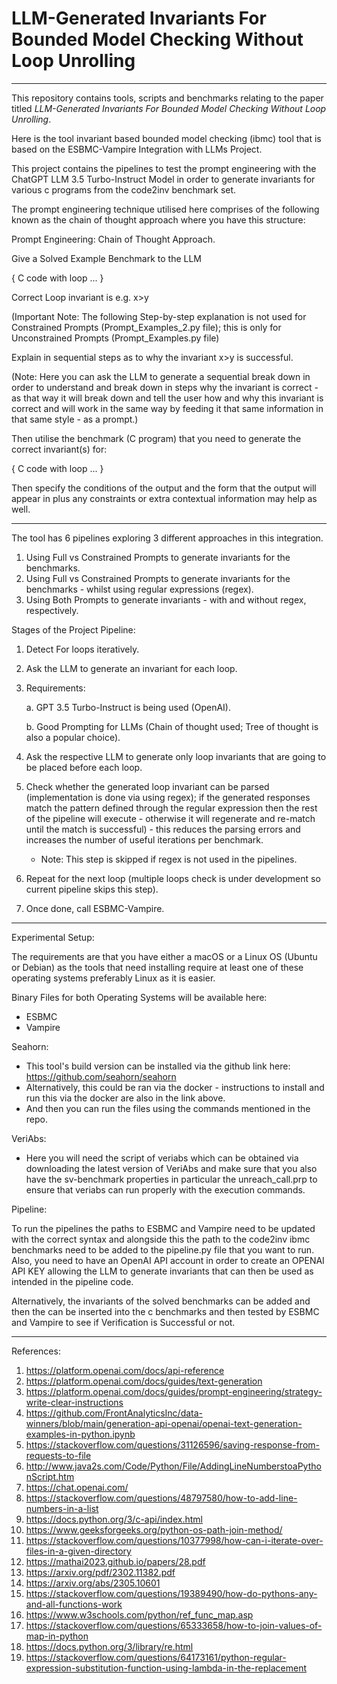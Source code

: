 # LLM-Generated Invariants For Bounded Model Checking Without Loop Unrolling
---------------------------------------------------------------------------------------------------------------------------------------------------------------------------------------------------------------------------------------------------------

This repository contains tools, scripts and benchmarks relating to the paper titled _LLM-Generated Invariants For Bounded Model Checking Without Loop Unrolling_.

Here is the tool invariant based bounded model checking (ibmc) tool that is based on the ESBMC-Vampire Integration with LLMs Project. 

This project contains the pipelines to test the prompt engineering with the ChatGPT LLM 3.5 Turbo-Instruct Model in order to generate invariants for various c programs from the code2inv benchmark set. 

The prompt engineering technique utilised here comprises of the following known as the chain of thought approach where you have this structure: 

Prompt Engineering: Chain of Thought Approach.

Give a Solved Example Benchmark to the LLM 

{
 C code with loop ...
} 

Correct Loop invariant is e.g. x>y

(Important Note: The following Step-by-step explanation is not used for Constrained Prompts (Prompt_Examples_2.py file); this is only for Unconstrained Prompts (Prompt_Examples.py file)

Explain in sequential steps as to why the invariant x>y is successful. 

(Note: Here you can ask the LLM to generate a sequential break down in order to understand and break down in steps why the invariant is correct - as that way it will break down and tell the user how and why this invariant is correct and will work in the same way by feeding it that same information in that same style - as a prompt.) 

Then utilise the benchmark (C program) that you need to generate the correct invariant(s) for:

{
   C code with loop ...
}

Then specify the conditions of the output and the form that the output will appear in plus any constraints or extra contextual information may help as well.

--------------------------------------------------------------------------------------------------------------------------------------------------------------------------------------------------------------------------------------------------------------------

The tool has 6 pipelines exploring 3 different approaches in this integration. 

1. Using Full vs Constrained Prompts to generate invariants for the benchmarks. 
2. Using Full vs Constrained Prompts to generate invariants for the benchmarks - whilst using regular expressions (regex).
3. Using Both Prompts to generate invariants - with and without regex, respectively.

Stages of the Project Pipeline: 

1. Detect For loops iteratively.
2. Ask the LLM to generate an invariant for each loop. 
3. Requirements:


   a. GPT 3.5 Turbo-Instruct is being used (OpenAI).



   b. Good Prompting for LLMs (Chain of thought used; Tree of thought is also a popular choice).
   
5. Ask the respective LLM to generate only loop invariants that are going to be placed before each loop.
6. Check whether the generated loop invariant can be parsed (implementation is done via using regex); if the generated responses match the pattern defined through the regular expression then the rest of the pipeline will execute - otherwise it will regenerate and re-match until the match is successful) - this reduces the parsing errors and increases the number of useful iterations per benchmark.
   - Note: This step is skipped if regex is not used in the pipelines. 
7. Repeat for the next loop (multiple loops check is under development so current pipeline skips this step).
8. Once done, call ESBMC-Vampire.

--------------------------------------------------------------------------------------------------------------------------------------------------------------------------------------------------------------------------------------------------------------------
Experimental Setup: 

The requirements are that you have either a macOS or a Linux OS (Ubuntu or Debian) as the tools that need installing require at least one of these operating systems preferably Linux as it is easier. 

Binary Files for both Operating Systems will be available here: 
- ESBMC
- Vampire

Seahorn: 
- This tool's build version can be installed via the github link here: https://github.com/seahorn/seahorn
- Alternatively, this could be ran via the docker - instructions to install and run this via the docker are also in the link above.
- And then you can run the files using the commands mentioned in the repo.

VeriAbs: 
- Here you will need the script of veriabs which can be obtained via downloading the latest version of VeriAbs and make sure that you also have the sv-benchmark properties in particular the unreach_call.prp to ensure that veriabs can run properly with the execution commands.

Pipeline: 

To run the pipelines the paths to ESBMC and Vampire need to be updated with the correct syntax and alongside this the path to the code2inv ibmc benchmarks need to be added to the pipeline.py file that you want to run. Also, you need to have an OpenAI API account in order to create an OPENAI API KEY allowing the LLM to generate invariants that can then be used as intended in the pipeline code.

Alternatively, the invariants of the solved benchmarks can be added and then the can be inserted into the c benchmarks and then tested by ESBMC and Vampire to see if Verification is Successful or not.

--------------------------------------------------------------------------------------------------------------------------------------------------------------------------------------------------------------------------------------------------------------------

References: 

1. https://platform.openai.com/docs/api-reference
2. https://platform.openai.com/docs/guides/text-generation
3. https://platform.openai.com/docs/guides/prompt-engineering/strategy-write-clear-instructions
4. https://github.com/FrontAnalyticsInc/data-winners/blob/main/generation-api-openai/openai-text-generation-examples-in-python.ipynb
5. https://stackoverflow.com/questions/31126596/saving-response-from-requests-to-file
6. http://www.java2s.com/Code/Python/File/AddingLineNumberstoaPythonScript.htm
7. https://chat.openai.com/
8. https://stackoverflow.com/questions/48797580/how-to-add-line-numbers-in-a-list
9. https://docs.python.org/3/c-api/index.html
10. https://www.geeksforgeeks.org/python-os-path-join-method/
11. https://stackoverflow.com/questions/10377998/how-can-i-iterate-over-files-in-a-given-directory
12. https://mathai2023.github.io/papers/28.pdf
13. https://arxiv.org/pdf/2302.11382.pdf
14. https://arxiv.org/abs/2305.10601
15. https://stackoverflow.com/questions/19389490/how-do-pythons-any-and-all-functions-work
16. https://www.w3schools.com/python/ref_func_map.asp
17. https://stackoverflow.com/questions/65333658/how-to-join-values-of-map-in-python
18. https://docs.python.org/3/library/re.html
19. https://stackoverflow.com/questions/64173161/python-regular-expression-substitution-function-using-lambda-in-the-replacement
